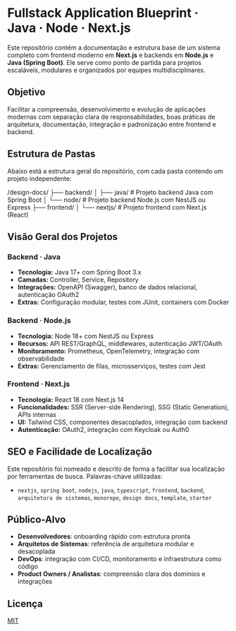 # Fullstack Application Blueprint · Java · Node · Next.js

Este repositório contém a documentação e estrutura base de um sistema completo com frontend moderno em **Next.js** e backends em **Node.js** e **Java (Spring Boot)**. Ele serve como ponto de partida para projetos escaláveis, modulares e organizados por equipes multidisciplinares.

## Objetivo

Facilitar a compreensão, desenvolvimento e evolução de aplicações modernas com separação clara de responsabilidades, boas práticas de arquitetura, documentação, integração e padronização entre frontend e backend.

## Estrutura de Pastas

Abaixo está a estrutura geral do repositório, com cada pasta contendo um projeto independente:

/design-docs/
├── backend/
│ ├── java/ # Projeto backend Java com Spring Boot
│ └── node/ # Projeto backend Node.js com NestJS ou Express
├── frontend/
│ └── nextjs/ # Projeto frontend com Next.js (React)

## Visão Geral dos Projetos

### Backend · Java

- **Tecnologia:** Java 17+ com Spring Boot 3.x
- **Camadas:** Controller, Service, Repository
- **Integrações:** OpenAPI (Swagger), banco de dados relacional, autenticação OAuth2
- **Extras:** Configuração modular, testes com JUnit, containers com Docker

### Backend · Node.js

- **Tecnologia:** Node 18+ com NestJS ou Express
- **Recursos:** API REST/GraphQL, middlewares, autenticação JWT/OAuth
- **Monitoramento:** Prometheus, OpenTelemetry, integração com observabilidade
- **Extras:** Gerenciamento de filas, microsserviços, testes com Jest

### Frontend · Next.js

- **Tecnologia:** React 18 com Next.js 14
- **Funcionalidades:** SSR (Server-side Rendering), SSG (Static Generation), APIs internas
- **UI:** Tailwind CSS, componentes desacoplados, integração com backend
- **Autenticação:** OAuth2, integração com Keycloak ou Auth0

## SEO e Facilidade de Localização

Este repositório foi nomeado e descrito de forma a facilitar sua localização por ferramentas de busca. Palavras-chave utilizadas:

- `nextjs`, `spring boot`, `nodejs`, `java`, `typescript`, `frontend`, `backend`, `arquitetura de sistemas`, `monorepo`, `design docs`, `template`, `starter`

## Público-Alvo

- **Desenvolvedores**: onboarding rápido com estrutura pronta
- **Arquitetos de Sistemas**: referência de arquitetura modular e desacoplada
- **DevOps**: integração com CI/CD, monitoramento e infraestrutura como código
- **Product Owners / Analistas**: compreensão clara dos domínios e integrações

## Licença

[MIT](./LICENSE)
